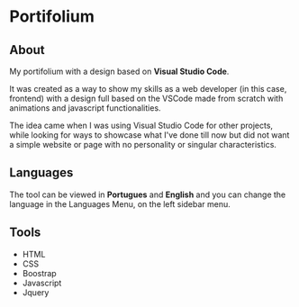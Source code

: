 <h1>Portifolium</h1>
<h2>About</h2>
<p>My portifolium with a design based on <b>Visual Studio Code</b>.</p>
<p>It was created as a way to show my skills as a web developer (in this case, frontend) with a design full based on the VSCode made from scratch with animations and javascript functionalities.</p>
<p>The idea came when I was using Visual Studio Code for other projects, while looking for ways to showcase what I've done till now but did not want a simple website or page with no personality or singular characteristics.</p>

<h2>Languages</h2>
<p>The tool can be viewed in <b>Portugues</b> and <b>English</b> and you can change the language in the Languages Menu, on the left sidebar menu.</p>

<h2>Tools</h2>
<ul>
  <li>HTML</li>
  <li>CSS</li>
  <li>Boostrap</li>
  <li>Javascript</li>
  <li>Jquery</li>
</ul>

